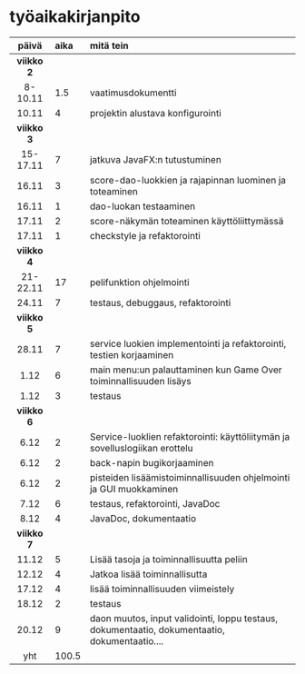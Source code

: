 # työaikakirjanpito

| päivä | aika | mitä tein  |
| :----:|:-----| :-----|
| **viikko 2** |
| 8-10.11 | 1.5    | vaatimusdokumentti |
| 10.11 | 4    | projektin alustava konfigurointi |
| **viikko 3** |
| 15-17.11 | 7 | jatkuva JavaFX:n tutustuminen |
| 16.11 | 3 | score-dao-luokkien ja rajapinnan luominen ja toteaminen |
| 16.11 | 1 | dao-luokan testaaminen |
| 17.11 | 2 | score-näkymän toteaminen käyttöliittymässä |
| 17.11 | 1 | checkstyle ja refaktorointi |
| **viikko 4** |
| 21-22.11 | 17 | pelifunktion ohjelmointi |
| 24.11 | 7 | testaus, debuggaus, refaktorointi |
| **viikko 5** |
| 28.11 | 7 | service luokien implementointi ja refaktorointi, testien korjaaminen |
| 1.12 | 6 | main menu:un palauttaminen kun Game Over toiminnallisuuden lisäys |
| 1.12 | 3 | testaus |
| **viikko 6** |
| 6.12 | 2 | Service-luoklien refaktorointi: käyttöliitymän ja sovelluslogiikan erottelu |
| 6.12 | 2 | back-napin bugikorjaaminen |
| 6.12 | 2 | pisteiden lisäämistoiminnallisuuden ohjelmointi ja GUI muokkaminen |
| 7.12 | 6 | testaus, refaktorointi, JavaDoc |
| 8.12 | 4 | JavaDoc, dokumentaatio |
| **viikko 7** |
| 11.12 | 5 | Lisää tasoja ja toiminnallisuutta peliin |
| 12.12 | 4 | Jatkoa lisää toiminnallisutta |
| 17.12 | 4 | lisää toiminnallisuuden viimeistely |
| 18.12 | 2 | testaus |
| 20.12 | 9 | daon muutos, input validointi, loppu testaus, dokumentaatio, dokumentaatio, dokumentaatio.... |
| yht | 100.5 |
